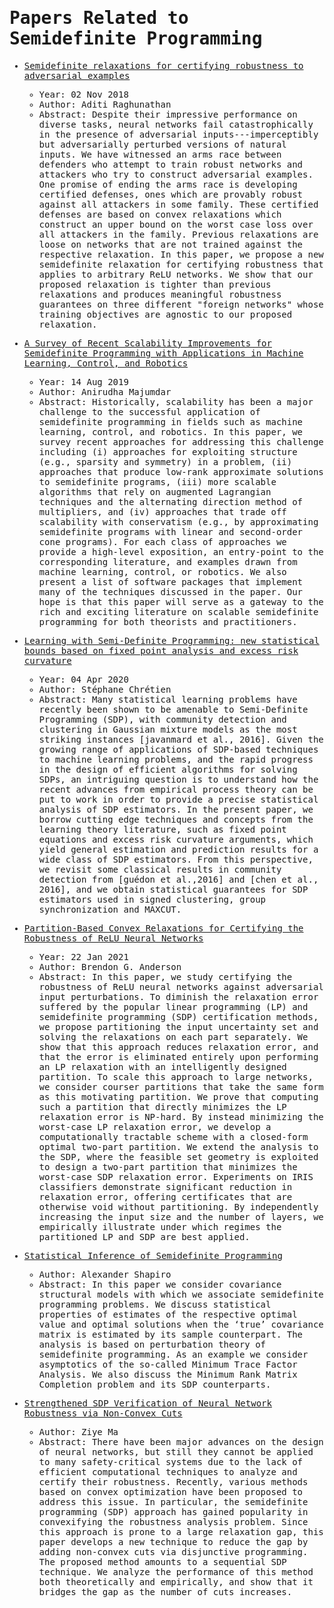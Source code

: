 <span style="font-family:monospace">

# Papers Related to Semidefinite Programming

* [Semidefinite relaxations for certifying robustness to adversarial examples](https://arxiv.org/abs/1811.01057)
    * Year: 02 Nov 2018
    * Author: Aditi Raghunathan
    * Abstract: Despite their impressive performance on diverse tasks, neural networks fail catastrophically in the presence of adversarial inputs---imperceptibly but adversarially perturbed versions of natural inputs. We have witnessed an arms race between defenders who attempt to train robust networks and attackers who try to construct adversarial examples. One promise of ending the arms race is developing certified defenses, ones which are provably robust against all attackers in some family. These certified defenses are based on convex relaxations which construct an upper bound on the worst case loss over all attackers in the family. Previous relaxations are loose on networks that are not trained against the respective relaxation. In this paper, we propose a new semidefinite relaxation for certifying robustness that applies to arbitrary ReLU networks. We show that our proposed relaxation is tighter than previous relaxations and produces meaningful robustness guarantees on three different "foreign networks" whose training objectives are agnostic to our proposed relaxation.

* [A Survey of Recent Scalability Improvements for Semidefinite Programming with Applications in Machine Learning, Control, and Robotics](https://arxiv.org/abs/1908.05209)
    * Year: 14 Aug 2019
    * Author: Anirudha Majumdar
    * Abstract: Historically, scalability has been a major challenge to the successful application of semidefinite programming in fields such as machine learning, control, and robotics. In this paper, we survey recent approaches for addressing this challenge including (i) approaches for exploiting structure (e.g., sparsity and symmetry) in a problem, (ii) approaches that produce low-rank approximate solutions to semidefinite programs, (iii) more scalable algorithms that rely on augmented Lagrangian techniques and the alternating direction method of multipliers, and (iv) approaches that trade off scalability with conservatism (e.g., by approximating semidefinite programs with linear and second-order cone programs). For each class of approaches we provide a high-level exposition, an entry-point to the corresponding literature, and examples drawn from machine learning, control, or robotics. We also present a list of software packages that implement many of the techniques discussed in the paper. Our hope is that this paper will serve as a gateway to the rich and exciting literature on scalable semidefinite programming for both theorists and practitioners.

* [Learning with Semi-Definite Programming: new statistical bounds based on fixed point analysis and excess risk curvature](https://arxiv.org/abs/2004.01869)
    * Year: 04 Apr 2020
    * Author: Stéphane Chrétien
    * Abstract: Many statistical learning problems have recently been shown to be amenable to Semi-Definite Programming (SDP), with community detection and clustering in Gaussian mixture models as the most striking instances [javanmard et al., 2016]. Given the growing range of applications of SDP-based techniques to machine learning problems, and the rapid progress in the design of efficient algorithms for solving SDPs, an intriguing question is to understand how the recent advances from empirical process theory can be put to work in order to provide a precise statistical analysis of SDP estimators. In the present paper, we borrow cutting edge techniques and concepts from the learning theory literature, such as fixed point equations and excess risk curvature arguments, which yield general estimation and prediction results for a wide class of SDP estimators. From this perspective, we revisit some classical results in community detection from [guédon et al.,2016] and [chen et al., 2016], and we obtain statistical guarantees for SDP estimators used in signed clustering, group synchronization and MAXCUT.

* [Partition-Based Convex Relaxations for Certifying the Robustness of ReLU Neural Networks](https://arxiv.org/abs/2101.09306)
    * Year: 22 Jan 2021
    * Author: Brendon G. Anderson
    * Abstract: In this paper, we study certifying the robustness of ReLU neural networks against adversarial input perturbations. To diminish the relaxation error suffered by the popular linear programming (LP) and semidefinite programming (SDP) certification methods, we propose partitioning the input uncertainty set and solving the relaxations on each part separately. We show that this approach reduces relaxation error, and that the error is eliminated entirely upon performing an LP relaxation with an intelligently designed partition. To scale this approach to large networks, we consider courser partitions that take the same form as this motivating partition. We prove that computing such a partition that directly minimizes the LP relaxation error is NP-hard. By instead minimizing the worst-case LP relaxation error, we develop a computationally tractable scheme with a closed-form optimal two-part partition. We extend the analysis to the SDP, where the feasible set geometry is exploited to design a two-part partition that minimizes the worst-case SDP relaxation error. Experiments on IRIS classifiers demonstrate significant reduction in relaxation error, offering certificates that are otherwise void without partitioning. By independently increasing the input size and the number of layers, we empirically illustrate under which regimes the partitioned LP and SDP are best applied.

* [Statistical Inference of Semidefinite Programming](http://www.optimization-online.org/DB_FILE/2017/01/5842.pdf)
    * Author: Alexander Shapiro
    * Abstract: In this paper we consider covariance structural models with which we associate semidefinite programming problems. We discuss statistical properties of estimates of the respective optimal value and optimal solutions when the ‘true’ covariance matrix is estimated by its sample counterpart. The analysis is based on perturbation theory of semidefinite programming. As an example we consider asymptotics of the so-called Minimum Trace Factor Analysis. We also discuss the Minimum Rank Matrix Completion problem and its SDP counterparts.

* [Strengthened SDP Verification of Neural Network Robustness via Non-Convex Cuts](https://people.eecs.berkeley.edu/~sojoudi/Ma_Sojoudi.pdf)
    * Author: Ziye Ma
    * Abstract: There have been major advances on the design of neural networks, but still they cannot be applied to many safety-critical systems due to the lack of efficient computational techniques to analyze and certify their robustness. Recently, various methods based on convex optimization have been proposed to address this issue. In particular, the semidefinite programming (SDP) approach has gained popularity in convexifying the robustness analysis problem. Since this approach is prone to a large relaxation gap, this paper develops a new technique to reduce the gap by adding non-convex cuts via disjunctive programming. The proposed method amounts to a sequential SDP technique. We analyze the performance of this method both theoretically and empirically, and show that it bridges the gap as the number of cuts increases.
